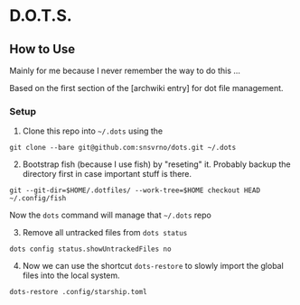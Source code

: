 # D.O.T.S.

## How to Use

Mainly for me because I never remember the way to do this ...

Based on the first section of the [archwiki entry] for dot file management.

### Setup

1. Clone this repo into `~/.dots` using the 

```
git clone --bare git@github.com:snsvrno/dots.git ~/.dots
```

2. Bootstrap fish (because I use fish) by "reseting" it. Probably backup the directory first in case important stuff is there.

```
git --git-dir=$HOME/.dotfiles/ --work-tree=$HOME checkout HEAD ~/.config/fish
```

Now the `dots` command will manage that `~/.dots` repo

3. Remove all untracked files from `dots status`

```
dots config status.showUntrackedFiles no
```

4. Now we can use the shortcut `dots-restore` to slowly import the global files into the local system.

```
dots-restore .config/starship.toml
```

